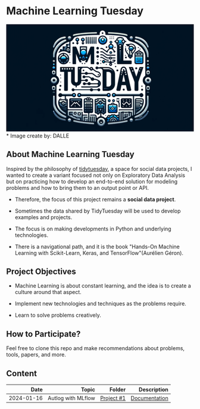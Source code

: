 # Machine Learning Tuesday 

![](mllogo.png)
    * Image create by: DALLE 

## About Machine Learning Tuesday


Inspired by the philosophy of [tidytuesday](https://github.com/rfordatascience/tidytuesday), a space for social data projects, I wanted to create a variant focused not only on Exploratory Data Analysis but on practicing how to develop an end-to-end solution for modeling problems and how to bring them to an output point or API.

* Therefore, the focus of this project remains a __social data project__.

* Sometimes the data shared by TidyTuesday will be used to develop examples and projects.

* The focus is on making developments in Python and underlying technologies.

* There is a navigational path, and it is the book "Hands-On Machine Learning with Scikit-Learn, Keras, and TensorFlow"(Aurélien Géron).

## Project Objectives

* Machine Learning is about constant learning, and the idea is to create a culture around that aspect.

* Implement new technologies and techniques as the problems require.

* Learn to solve problems creatively.

## How to Participate?

Feel free to clone this repo and make recommendations about problems, tools, papers, and more.


## Content 

|Date|Topic|                                                                                                Folder |       Description |
|---:|----:|------------------------------------------------------------------------------------------------------:|------------------:|
|2024-01-16|Autlog with MLflow| [Project #1](https://github.com/carlosjimenez88M/ml-tuesday/tree/master/Tech/2024-01-16-AutlogMLflow) | [Documentation](https://github.com/carlosjimenez88M/ml-tuesday/blob/master/Tech/2024-01-16-AutlogMLflow/Readme.md) |
